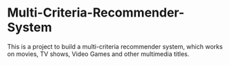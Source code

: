 # Multi-Criteria-Recommender-System
This is a project to build a multi-criteria recommender system, which works on movies, TV shows,  Video Games and other multimedia titles.

